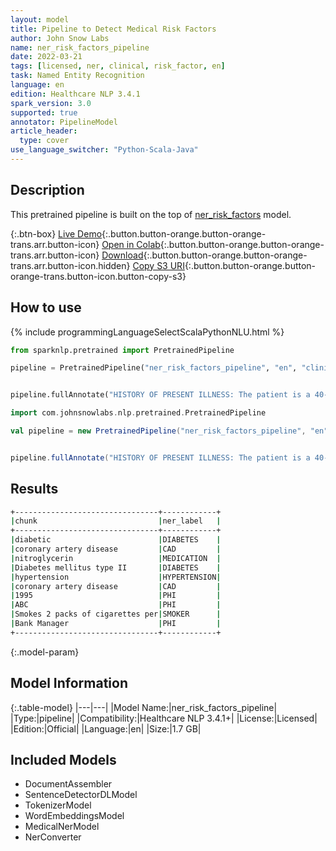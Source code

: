 ```yaml
---
layout: model
title: Pipeline to Detect Medical Risk Factors
author: John Snow Labs
name: ner_risk_factors_pipeline
date: 2022-03-21
tags: [licensed, ner, clinical, risk_factor, en]
task: Named Entity Recognition
language: en
edition: Healthcare NLP 3.4.1
spark_version: 3.0
supported: true
annotator: PipelineModel
article_header:
  type: cover
use_language_switcher: "Python-Scala-Java"
---
```



## Description


This pretrained pipeline is built on the top of [ner_risk_factors](https://nlp.johnsnowlabs.com/2021/03/31/ner_risk_factors_en.html) model.


{:.btn-box}
[Live Demo](https://demo.johnsnowlabs.com/healthcare/NER_RISK_FACTORS/){:.button.button-orange.button-orange-trans.arr.button-icon}
[Open in Colab](https://colab.research.google.com/github/JohnSnowLabs/spark-nlp-workshop/blob/master/tutorials/streamlit_notebooks/healthcare/NER_RISK_FACTORS.ipynb){:.button.button-orange.button-orange-trans.arr.button-icon}
[Download](https://s3.amazonaws.com/auxdata.johnsnowlabs.com/clinical/models/ner_risk_factors_pipeline_en_3.4.1_3.0_1647871784709.zip){:.button.button-orange.button-orange-trans.arr.button-icon.hidden}
[Copy S3 URI](s3://auxdata.johnsnowlabs.com/clinical/models/ner_risk_factors_pipeline_en_3.4.1_3.0_1647871784709.zip){:.button.button-orange.button-orange-trans.button-icon.button-copy-s3}

## How to use






<div class="tabs-box" markdown="1">
{% include programmingLanguageSelectScalaPythonNLU.html %}

```python
from sparknlp.pretrained import PretrainedPipeline

pipeline = PretrainedPipeline("ner_risk_factors_pipeline", "en", "clinical/models")


pipeline.fullAnnotate("HISTORY OF PRESENT ILLNESS: The patient is a 40-year-old white male who presents with a chief complaint of 'chest pain'. The patient is diabetic and has a prior history of coronary artery disease. The patient presents today stating that his chest pain started yesterday evening and has been somewhat intermittent. The severity of the pain has progressively increased. He describes the pain as a sharp and heavy pain which radiates to his neck & left arm. He ranks the pain a 7 on a scale of 1-10. He admits some shortness of breath & diaphoresis. He states that he has had nausea & 3 episodes of vomiting tonight. He denies any fever or chills. He admits prior episodes of similar pain prior to his PTCA in 1995. He states the pain is somewhat worse with walking and seems to be relieved with rest. There is no change in pain with positioning. He states that he took 3 nitroglycerin tablets sublingually over the past 1 hour, which he states has partially relieved his pain. The patient ranks his present pain a 4 on a scale of 1-10. The most recent episode of pain has lasted one-hour. The patient denies any history of recent surgery, head trauma, recent stroke, abnormal bleeding such as blood in urine or stool or nosebleed.REVIEW OF SYSTEMS: All other systems reviewed & are negative.PAST MEDICAL HISTORY: Diabetes mellitus type II, hypertension, coronary artery disease, atrial fibrillation, status post PTCA in 1995 by Dr. ABC.SOCIAL HISTORY: Denies alcohol or drugs. Smokes 2 packs of cigarettes per day. Works as a Bank Manager. FAMILY HISTORY: Positive for coronary artery disease (father & brother).")
```
```scala
import com.johnsnowlabs.nlp.pretrained.PretrainedPipeline

val pipeline = new PretrainedPipeline("ner_risk_factors_pipeline", "en", "clinical/models")


pipeline.fullAnnotate("HISTORY OF PRESENT ILLNESS: The patient is a 40-year-old white male who presents with a chief complaint of 'chest pain'. The patient is diabetic and has a prior history of coronary artery disease. The patient presents today stating that his chest pain started yesterday evening and has been somewhat intermittent. The severity of the pain has progressively increased. He describes the pain as a sharp and heavy pain which radiates to his neck & left arm. He ranks the pain a 7 on a scale of 1-10. He admits some shortness of breath & diaphoresis. He states that he has had nausea & 3 episodes of vomiting tonight. He denies any fever or chills. He admits prior episodes of similar pain prior to his PTCA in 1995. He states the pain is somewhat worse with walking and seems to be relieved with rest. There is no change in pain with positioning. He states that he took 3 nitroglycerin tablets sublingually over the past 1 hour, which he states has partially relieved his pain. The patient ranks his present pain a 4 on a scale of 1-10. The most recent episode of pain has lasted one-hour. The patient denies any history of recent surgery, head trauma, recent stroke, abnormal bleeding such as blood in urine or stool or nosebleed.REVIEW OF SYSTEMS: All other systems reviewed & are negative.PAST MEDICAL HISTORY: Diabetes mellitus type II, hypertension, coronary artery disease, atrial fibrillation, status post PTCA in 1995 by Dr. ABC.SOCIAL HISTORY: Denies alcohol or drugs. Smokes 2 packs of cigarettes per day. Works as a Bank Manager. FAMILY HISTORY: Positive for coronary artery disease (father & brother).")
```
</div>


## Results


```bash
+--------------------------------+------------+
|chunk                           |ner_label   |
+--------------------------------+------------+
|diabetic                        |DIABETES    |
|coronary artery disease         |CAD         |
|nitroglycerin                   |MEDICATION  |
|Diabetes mellitus type II       |DIABETES    |
|hypertension                    |HYPERTENSION|
|coronary artery disease         |CAD         |
|1995                            |PHI         |
|ABC                             |PHI         |
|Smokes 2 packs of cigarettes per|SMOKER      |
|Bank Manager                    |PHI         |
+--------------------------------+------------+
```


{:.model-param}
## Model Information


{:.table-model}
|---|---|
|Model Name:|ner_risk_factors_pipeline|
|Type:|pipeline|
|Compatibility:|Healthcare NLP 3.4.1+|
|License:|Licensed|
|Edition:|Official|
|Language:|en|
|Size:|1.7 GB|


## Included Models


- DocumentAssembler
- SentenceDetectorDLModel
- TokenizerModel
- WordEmbeddingsModel
- MedicalNerModel
- NerConverter
<!--stackedit_data:
eyJoaXN0b3J5IjpbLTg3NjQzMDIyOSwtMTg2NzAyMDIwMV19
-->
